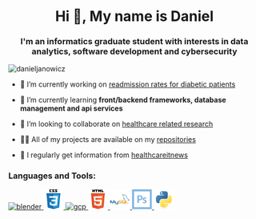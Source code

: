 <h1 align="center">Hi 👋, My name is Daniel</h1>
<h3 align="center">I'm an informatics graduate student with interests in data analytics, software development and cybersecurity</h3>

<p align="left"> <img src="https://komarev.com/ghpvc/?username=danieljanowicz&label=Profile%20views&color=0e75b6&style=flat" alt="danieljanowicz" /> </p>

- 🔭 I’m currently working on [readmission rates for diabetic patients](https://github.com/DanielJanowicz/diabetic_readmission)

- 🌱 I’m currently learning **front/backend frameworks, database management and api services**

- 👯 I’m looking to collaborate on [healthcare related research](https://github.com/DanielJanowicz/pt_noshow_enhanced)

- 👨‍💻 All of my projects are available on my [repositories](https://github.com/DanielJanowicz?tab=repositories)

- 📝 I regularly get information from [healthcareitnews](https://www.healthcareitnews.com/)

<p align="left">
</p>

<h3 align="left">Languages and Tools:</h3>
<p align="left"> <a href="https://www.blender.org/" target="_blank" rel="noreferrer"> <img src="https://download.blender.org/branding/community/blender_community_badge_white.svg" alt="blender" width="40" height="40"/> </a> <a href="https://www.w3schools.com/css/" target="_blank" rel="noreferrer"> <img src="https://raw.githubusercontent.com/devicons/devicon/master/icons/css3/css3-original-wordmark.svg" alt="css3" width="40" height="40"/> </a> <a href="https://cloud.google.com" target="_blank" rel="noreferrer"> <img src="https://www.vectorlogo.zone/logos/google_cloud/google_cloud-icon.svg" alt="gcp" width="40" height="40"/> </a> <a href="https://www.w3.org/html/" target="_blank" rel="noreferrer"> <img src="https://raw.githubusercontent.com/devicons/devicon/master/icons/html5/html5-original-wordmark.svg" alt="html5" width="40" height="40"/> </a> <a href="https://www.mysql.com/" target="_blank" rel="noreferrer"> <img src="https://raw.githubusercontent.com/devicons/devicon/master/icons/mysql/mysql-original-wordmark.svg" alt="mysql" width="40" height="40"/> </a> <a href="https://www.photoshop.com/en" target="_blank" rel="noreferrer"> <img src="https://raw.githubusercontent.com/devicons/devicon/master/icons/photoshop/photoshop-line.svg" alt="photoshop" width="40" height="40"/> </a> <a href="https://www.python.org" target="_blank" rel="noreferrer"> <img src="https://raw.githubusercontent.com/devicons/devicon/master/icons/python/python-original.svg" alt="python" width="40" height="40"/> </a> </p>
